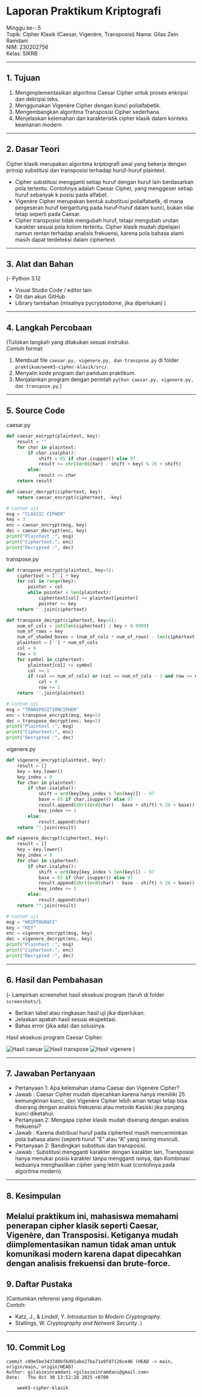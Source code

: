 # Laporan Praktikum Kriptografi
Minggu ke-: 5  
Topik: Cipher Klasik (Caesar, Vigenère, Transposisi)
Nama: Gilas Zein Ramdani  
NIM: 230202756  
Kelas: 5IKRB  

---

## 1. Tujuan
1. Mengimplementasikan algoritma Caesar Cipher untuk proses enkripsi dan dekripsi teks.
2. Menggunakan Vigenère Cipher dengan kunci polialfabetik.
3. Mengembangkan algoritma Transposisi Cipher sederhana.
4. Menjelaskan kelemahan dan karakteristik cipher klasik dalam konteks keamanan modern.

---

## 2. Dasar Teori
Cipher klasik merupakan algoritma kriptografi awal yang bekerja dengan prinsip substitusi dan transposisi terhadap huruf-huruf plaintext.
* Cipher substitusi mengganti setiap huruf dengan huruf lain berdasarkan pola tertentu. Contohnya adalah Caesar Cipher, yang menggeser setiap huruf sebanyak k posisi pada alfabet.
* Vigenère Cipher merupakan bentuk substitusi polialfabetik, di mana pergeseran huruf bergantung pada huruf-huruf dalam kunci, bukan nilai tetap seperti pada Caesar.
* Cipher transposisi tidak mengubah huruf, tetapi mengubah urutan karakter sesuai pola kolom tertentu.
Cipher klasik mudah dipelajari namun rentan terhadap analisis frekuensi, karena pola bahasa alami masih dapat terdeteksi dalam ciphertext.

---

## 3. Alat dan Bahan
(- Python 3.12  
- Visual Studio Code / editor lain  
- Git dan akun GitHub  
- Library tambahan (misalnya pycryptodome, jika diperlukan)  )

---

## 4. Langkah Percobaan
(Tuliskan langkah yang dilakukan sesuai instruksi.  
Contoh format:
1. Membuat file `caesar.py, vigenere.py, dan transpose.py` di folder `praktikum/week5-cipher-klasik/src/`.
2. Menyalin kode program dari panduan praktikum.
3. Menjalankan program dengan perintah `python caesar.py, vigenere.py, dan transpose.py`.)

---

## 5. Source Code
caesar.py

```python
def caesar_encrypt(plaintext, key):
    result = ""
    for char in plaintext:
        if char.isalpha():
            shift = 65 if char.isupper() else 97
            result += chr((ord(char) - shift + key) % 26 + shift)
        else:
            result += char
    return result

def caesar_decrypt(ciphertext, key):
    return caesar_encrypt(ciphertext, -key)

# Contoh uji
msg = "CLASSIC CIPHER"
key = 3
enc = caesar_encrypt(msg, key)
dec = caesar_decrypt(enc, key)
print("Plaintext :", msg)
print("Ciphertext:", enc)
print("Decrypted :", dec)
``` 

transpose.py

```python
def transpose_encrypt(plaintext, key=5):
    ciphertext = [''] * key
    for col in range(key):
        pointer = col
        while pointer < len(plaintext):
            ciphertext[col] += plaintext[pointer]
            pointer += key
    return ''.join(ciphertext)

def transpose_decrypt(ciphertext, key=5):
    num_of_cols = int(len(ciphertext) / key + 0.9999)
    num_of_rows = key
    num_of_shaded_boxes = (num_of_cols * num_of_rows) - len(ciphertext)
    plaintext = [''] * num_of_cols
    col = 0
    row = 0
    for symbol in ciphertext:
        plaintext[col] += symbol
        col += 1
        if (col == num_of_cols) or (col == num_of_cols - 1 and row >= num_of_rows - num_of_shaded_boxes):
            col = 0
            row += 1
    return ''.join(plaintext)

# Contoh uji
msg = "TRANSPOSITIONCIPHER"
enc = transpose_encrypt(msg, key=5)
dec = transpose_decrypt(enc, key=5)
print("Plaintext :", msg)
print("Ciphertext:", enc)
print("Decrypted :", dec)
```

vigenere.py

```python
def vigenere_encrypt(plaintext, key):
    result = []
    key = key.lower()
    key_index = 0
    for char in plaintext:
        if char.isalpha():
            shift = ord(key[key_index % len(key)]) - 97
            base = 65 if char.isupper() else 97
            result.append(chr((ord(char) - base + shift) % 26 + base))
            key_index += 1
        else:
            result.append(char)
    return "".join(result)

def vigenere_decrypt(ciphertext, key):
    result = []
    key = key.lower()
    key_index = 0
    for char in ciphertext:
        if char.isalpha():
            shift = ord(key[key_index % len(key)]) - 97
            base = 65 if char.isupper() else 97
            result.append(chr((ord(char) - base - shift) % 26 + base))
            key_index += 1
        else:
            result.append(char)
    return "".join(result)

# Contoh uji
msg = "KRIPTOGRAFI"
key = "KEY"
enc = vigenere_encrypt(msg, key)
dec = vigenere_decrypt(enc, key)
print("Plaintext :", msg)
print("Ciphertext:", enc)
print("Decrypted :", dec)
```

---

## 6. Hasil dan Pembahasan
(- Lampirkan screenshot hasil eksekusi program (taruh di folder `screenshots/`).  
- Berikan tabel atau ringkasan hasil uji jika diperlukan.  
- Jelaskan apakah hasil sesuai ekspektasi.  
- Bahas error (jika ada) dan solusinya. 

Hasil eksekusi program Caesar Cipher:

![Hasil caesar](screenshots/caesar.png)
![Hasil transpose](screenshots/transpose.png)
![Hasil vigenere](screenshots/vigenere.png)
)

---

## 7. Jawaban Pertanyaan
- Pertanyaan 1: Apa kelemahan utama Caesar dan Vigenère Cipher?
- Jawab       : Caesar Cipher mudah dipecahkan karena hanya memiliki 25 kemungkinan kunci, dan Vigenère Cipher lebih aman tetapi tetap bisa diserang dengan analisis frekuensi atau metode Kasiski jika panjang kunci diketahui.
- Pertanyaan 2: Mengapa cipher klasik mudah diserang dengan analisis frekuensi?
- Jawab       : Karena distribusi huruf pada ciphertext masih mencerminkan pola bahasa alami (seperti huruf “E” atau “A” yang sering muncul).
- Pertanyaan 2: Bandingkan substitusi dan transposisi.
- Jawab       : Substitusi mengganti karakter dengan karakter lain, Transposisi hanya menukar posisi karakter tanpa mengganti isinya, dan Kombinasi keduanya menghasilkan cipher yang lebih kuat (contohnya pada algoritma modern). 
---

## 8. Kesimpulan
Melalui praktikum ini, mahasiswa memahami penerapan cipher klasik seperti Caesar, Vigenère, dan Transposisi.
Ketiganya mudah diimplementasikan namun tidak aman untuk komunikasi modern karena dapat dipecahkan dengan analisis frekuensi dan brute-force.
---

## 9. Daftar Pustaka
(Cantumkan referensi yang digunakan.  
Contoh:  
- Katz, J., & Lindell, Y. *Introduction to Modern Cryptography*.  
- Stallings, W. *Cryptography and Network Security*.  )

---

## 10. Commit Log
```
commit c09e5be343740bf6d91abe27ba71a9fd7126ce46 (HEAD -> main, origin/main, origin/HEAD)
Author: gilaszeinramdani <gilaszeinramdani@gmail.com>
Date:   Thu Oct 30 13:52:28 2025 +0700

    week5-cipher-klasik
```
